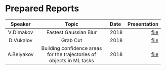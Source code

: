 # Prepared Reports

| Speaker | Topic | Date | Presentation |
| :-----: | :---: | :--- | -----------: |
| V.Dimakov | Fastest Gaussian Blur | 2018 | [file]( https://github.com/cvlabmiet/cvclasses18/files/2876506/Fastest_Gaussian_Blur.pdf ) |
| D.Vukalov | Grab Cut | 2018 | [file](https://github.com/cvlabmiet/cvclasses18/files/2970357/GrabCut.pdf) |
| A.Belyakov | Building confidence areas for the trajectories of objects in ML tasks | 2018 | [file](https://github.com/cvlabmiet/cvclasses18/files/2970358/kz_doklad_belyakov.pptx) |
